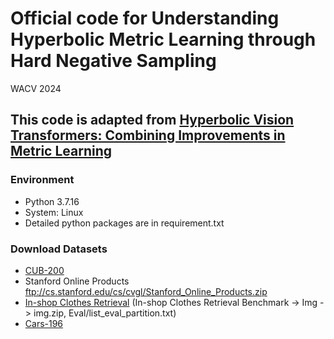 # Official code for Understanding Hyperbolic Metric Learning through Hard Negative Sampling
WACV 2024 
## This code is adapted from [Hyperbolic Vision Transformers: Combining Improvements in Metric Learning](https://github.com/htdt/hyp_metric) 

### Environment
- Python 3.7.16
- System: Linux
- Detailed python packages are in requirement.txt
  
### Download Datasets
- [CUB-200](http://www.vision.caltech.edu/datasets/cub_200_2011/)
- Stanford Online Products ftp://cs.stanford.edu/cs/cvgl/Stanford_Online_Products.zip
- [In-shop Clothes Retrieval](http://mmlab.ie.cuhk.edu.hk/projects/DeepFashion.html)
    (In-shop Clothes Retrieval Benchmark -> Img -> img.zip, Eval/list_eval_partition.txt)
- [Cars-196](https://paperswithcode.com/dataset/cars196)
  


  

